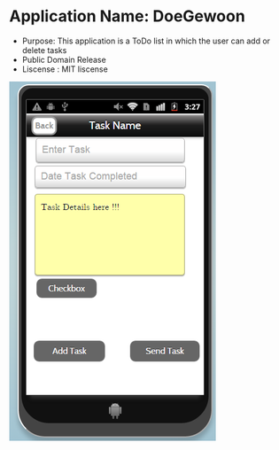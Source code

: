 # Application Name: DoeGewoon
* Purpose: This application is a ToDo list in which the user can add or delete tasks
* Public Domain Release
* Liscense : MIT liscense

![](https://github.com/ovothomas/DoeGewoon/blob/master/doc/TaskDetailsActivity.png)
